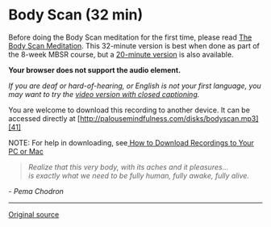 Body Scan (32 min)
==================

Before doing the Body Scan meditation for the first time, please read [The Body
Scan Meditation][38]. This 32-minute version is best when done as part of the
8-week MBSR course, but a [20-minute version][39] is also available.

**Your browser does not support the audio element.**
  

_If you are deaf or hard-of-hearing, or English is not your first language, you
may want to try the [video version with closed captioning][40]._

You are welcome to download this recording to another device. It can be
accessed directly at [http://palousemindfulness.com/disks/bodyscan.mp3][41]

NOTE: For help in downloading, see[ How to Download Recordings to Your PC or Mac][42]

> _Realize that this very body, with its aches and it pleasures…  
is exactly what we need to be fully human, fully awake, fully alive._

\- _Pema Chodron_

[1]: http://palousemindfulness.com/art/docbox-translate-flip.jpg
[2]: http://palousemindfulness.com/art/clouds1_middle_570x22.jpg
[3]: http://palousemindfulness.com/art/logo-youtube_22.gif
[4]: http://palousemindfulness.com/art/logo-facebook_22.gif
[5]: http://palousemindfulness.com/art/clouds2_title_950x115.jpg
[6]: ../index.html
[7]: ../testimonials/index.html
[8]: ../graduates.html
[9]: ../resources.html
[10]: ../contact.html
[11]: ../quotes.html
[12]: ../whats-new.html
[13]: ../selfguidedMBSR_ataglance.html
[14]: ../selfguidedMBSR_week0.html
[15]: ../selfguidedMBSR_gettingstarted.html
[16]: ../selfguidedMBSR_manual.html
[17]: ../selfguidedMBSR_week1.html
[18]: ../selfguidedMBSR_week2.html
[19]: ../selfguidedMBSR_week3.html
[20]: ../selfguidedMBSR_week4.html
[21]: ../selfguidedMBSR_week5.html
[22]: ../selfguidedMBSR_week5b.html
[23]: ../selfguidedMBSR_week6.html
[24]: ../selfguidedMBSR_week7.html
[25]: ../selfguidedMBSR_week8.html
[26]: ../selfguidedMBSR_certificate.html
[27]: ../guidedmeditations.html
[28]: bodyscan.md
[29]: sittingmeditation.md
[30]: yoga1.md
[31]: yoga2.md
[32]: soften-soothe-allow.md
[33]: RAIN.md
[34]: mountain.md
[35]: lake.md
[36]: lovingkindness.md
[37]: silent30min.md
[38]: ../docs/bodyscan.pdf
[39]: bodyscan20min.md
[40]: https://www.youtube.com/watch?v=6kFWd4wvi18&amp;index=9&amp;list=PLbiVpU59JkVaFMGi0A8Im_hfSh-SWsFwg
[41]: ../disks/bodyscan.mp3
[42]: http://palousemindfulness.com/meditations/downloading.html
[43]: http://palousemindfulness.com/art/123rf_body_170.jpg
[44]: ../quotes.html#selfguidedMBSR_week1 "more quotes"
  
-----

[Original source](http://palousemindfulness.com/meditations/bodyscan.html "Permalink to Body Scan")
